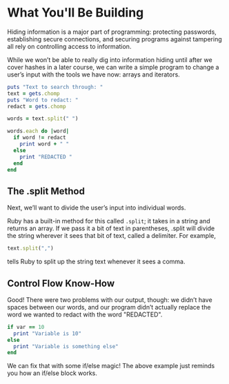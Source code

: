 # What You'll Be Building
Hiding information is a major part of programming: protecting passwords, establishing secure connections, and securing programs against tampering all rely on controlling access to information.

While we won’t be able to really dig into information hiding until after we cover hashes in a later course, we can write a simple program to change a user’s input with the tools we have now: arrays and iterators.
```ruby
puts "Text to search through: "
text = gets.chomp
puts "Word to redact: "
redact = gets.chomp

words = text.split(" ")

words.each do |word|
  if word != redact
    print word + " "
  else
    print "REDACTED "
  end
end
```

## The .split Method
Next, we’ll want to divide the user’s input into individual words.

Ruby has a built-in method for this called `.split`; it takes in a string and returns an array. If we pass it a bit of text in parentheses, .split will divide the string wherever it sees that bit of text, called a delimiter. For example,
```ruby
text.split(",")
```
tells Ruby to split up the string text whenever it sees a comma.

## Control Flow Know-How
Good! There were two problems with our output, though: we didn’t have spaces between our words, and our program didn’t actually replace the word we wanted to redact with the word "REDACTED".

```ruby
if var == 10
  print "Variable is 10"
else
  print "Variable is something else"
end
```
We can fix that with some if/else magic! The above example just reminds you how an if/else block works.
